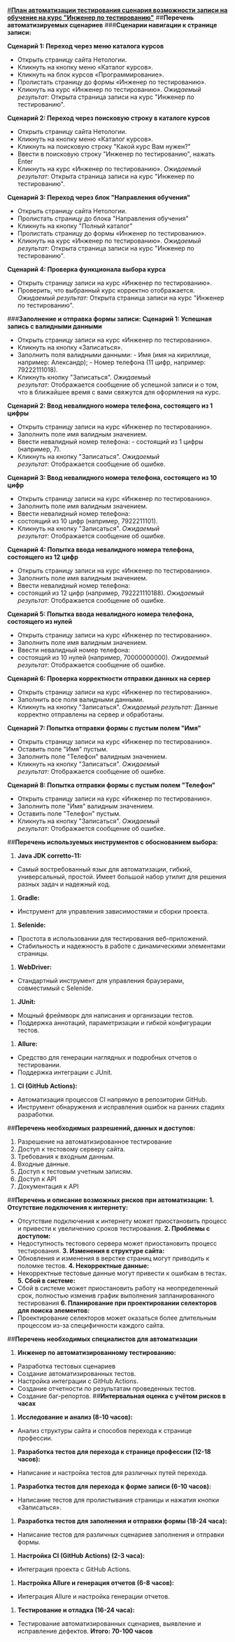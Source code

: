 <u>#**План автоматизации тестирования сценария возможности записи на обучение на курс "Инженер по тестированию"**</u>
##**Перечень автоматизируемых сценариев**
###**Сценарии навигации к странице записи:**

**Сценарий 1: Переход через меню каталога курсов**
-  Открыть страницу сайта Нетологии.
-  Кликнуть на кнопку меню «Каталог курсов».
-  Кликнуть на блок курсов «Программирование».
-  Пролистать страницу до формы «Инженер по тестированию».
-  Кликнуть на курс «Инженер по тестированию».
*Ожидаемый результат:* Открыта страница записи на курс "Инженер по тестированию".

**Сценарий 2: Переход через поисковую строку в каталоге курсов**
-  Открыть страницу сайта Нетологии.
-  Кликнуть на кнопку меню «Каталог курсов».
-  Кликнуть  на поисковую строку "Какой курс Вам нужен?"
-  Ввести в поисковую строку "Инженер по тестированию", нажать Enter
-  Кликнуть на курс «Инженер по тестированию».
*Ожидаемый результат:* Открыта страница записи на курс "Инженер по тестированию".

**Сценарий 3: Переход через блок "Направления обучения"**
-  Открыть страницу сайта Нетологии.
-  Пролистать страницу до блока "Направления обучения"
-  Кликнуть на кнопку "Полный каталог"
-  Пролистать страницу до формы «Инженер по тестированию».
-  Кликнуть на курс «Инженер по тестированию».
*Ожидаемый результат:* Открыта страница записи на курс "Инженер по тестированию".

**Сценарий 4: Проверка функционала выбора курса**
-  Открыть страницу записи на курс «Инженер по тестированию».
-  Проверить, что выбранный курс корректно отображается.
*Ожидаемый результат:* Открыта страница записи на курс "Инженер по тестированию".

###**Заполнение и отправка формы записи:**
**Сценарий 1: Успешная запись с валидными данными**
-  Открыть страницу записи на курс «Инженер по тестированию».
-  Кликнуть на кнопку «Записаться».
-  Заполнить поля валидными данными:
                          -   Имя (имя на кириллице, например: Александр);
                          -   Номер телефона (11 цифр, например: 79222111018).
-  Кликнуть кнопку "Записаться".
*Ожидаемый результат:* Отображается сообщение об успешной записи и о том, что в ближайшее время с вами свяжутся для оформления на курс.

**Сценарий 2: Ввод невалидного номера телефона, состоящего из 1 цифры**
-  Открыть страницу записи на курс «Инженер по тестированию».
-  Заполнить поле имя валидным значением.
-  Ввести невалидный номер телефона:
                        -  состоящий из 1 цифры (например, 7).
-  Кликнуть на кнопку "Записаться".
*Ожидаемый результат:* Отображается сообщение об ошибке.

**Сценарий 3: Ввод невалидного номера телефона, состоящего из 10 цифр**
-  Открыть страницу записи на курс «Инженер по тестированию».
-  Заполнить поле имя валидным значением.
-  Ввести невалидный номер телефона:
-  состоящий из 10 цифр (например, 7922211101).
-  Кликнуть на кнопку "Записаться".
*Ожидаемый результат:* Отображается сообщение об ошибке.

**Сценарий 4: Попытка ввода невалидного номера телефона, состоящего из 12 цифр**
-  Открыть страницу записи на курс «Инженер по тестированию».
-  Заполнить поле имя валидным значением.
-  Ввести невалидный номер телефона:
-  состоящий из 12 цифр (например, 792221110188).
*Ожидаемый результат:* Отображается сообщение об ошибке.

**Сценарий 5: Попытка ввода невалидного номера телефона, состоящего из нулей**
-  Открыть страницу записи на курс «Инженер по тестированию».
-  Заполнить поле имя валидным значением.
-  Ввести невалидный номер телефона:
-  состоящий из 10 нулей (например, 70000000000).
*Ожидаемый результат:* Отображается сообщение об ошибке.

**Сценарий 6: Проверка корректности отправки данных на сервер**
-  Открыть страницу записи на курс «Инженер по тестированию».
-  Заполнить все поля валидными данными.
-  Кликнуть на кнопку "Записаться".
*Ожидаемый результат:* Данные корректно отправлены на сервер и обработаны.

**Сценарий 7: Попытка отправки формы с пустым полем "Имя"**
-  Открыть страницу записи на курс «Инженер по тестированию».
-  Оставить поле "Имя" пустым.
-  Заполнить поле "Телефон" валидным значением.
-  Кликнуть на кнопку "Записаться".
*Ожидаемый результат:* Отображается сообщение об ошибке.

**Сценарий 8: Попытка отправки формы с пустым полем "Телефон"**
-  Открыть страницу записи на курс «Инженер по тестированию».
-  Заполнить поле "Имя" валидным значением.
-  Оставить поле "Телефон" пустым.
-  Кликнуть на кнопку "Записаться".
*Ожидаемый результат:* Отображается сообщение об ошибке.


##**Перечень используемых инструментов с обоснованием выбора:**

1.	**Java JDK corretto-11:**
-  Самый востребованный язык для автоматизации, гибкий, универсальный, простой.  Имеет большой набор утилит для решения разных задач и надежный код.
1.	**Gradle:**
-  Инструмент для управления зависимостями и сборки проекта.
1.	**Selenide:**
-  Простота в использовании для тестирования веб-приложений.
-  Стабильность и надежность в работе с динамическими элементами страницы.
1.	**WebDriver:**
-  Стандартный инструмент для управления браузерами, совместимый с Selenide.
1.	**JUnit:**
-  Мощный фреймворк для написания и организации тестов.
-  Поддержка аннотаций, параметризации и гибкой конфигурации тестов.
1.	**Allure:**
-  Средство для генерации наглядных и подробных отчетов о тестировании.
-  Поддержка интеграции с JUnit.
1.	**CI (GitHub Actions):**
-  Автоматизация процессов CI напрямую в репозитории GitHub.
-  Инструмент обнаружения и исправления ошибок на ранних стадиях разработки.


##**Перечень необходимых разрешений, данных и доступов:**
1.	Разрешение на автоматизированное тестирование
2.	Доступ к тестовому серверу сайта.
3.	Требования к входным данным.
4.	Входные данные.
5.	Доступ к  тестовым учетным записям.
6.	 Доступ к API
7.	Документация к API

##**Перечень и описание возможных рисков при автоматизации:**
**1. Отсутствие подключения к интернету:**
-  Отсутствие подключения к интернету может приостановить процесс и привести к увеличению сроков тестирования.
**2. Проблемы с доступом:**	
-  Недоступность тестового сервера может приостановить процесс тестирования.
**3. Изменения в структуре сайта:**
-  Обновления и изменения в верстке страниц могут приводить к поломке тестов.
**4.  Некорректные  данные:**
-  Некорректные тестовые данные могут привести к ошибкам в тестах.
**5.  Сбой в системе:**
-  Сбой в системе может приостановить работу на неопределенный срок, полностью изменив график выполнения запланированного тестирования
**6. Планирование при проектировании селекторов для поиска элементов:**
-  Проектирование селекторов может оказаться более длительным процессом из-за специфичности каждого сайта.


##**Перечень необходимых специалистов для автоматизации**
1.	**Инженер по автоматизированному тестированию:**
-  Разработка тестовых сценариев 
-  Создание автоматизированных тестов.
-  Настройка интеграции c GitHub Actions.
-  Создание отчетности по результатам проведенных тестов.
-  Создание баг-репортов.
##**Интервальная оценка с учётом рисков в часах**
1.	**Исследование и анализ (8-10 часов):**
-  Анализ структуры сайта и способов перехода к странице профессии.
1.	**Разработка тестов для перехода к странице профессии (12-18 часов):**
-  Написание и настройка тестов для различных путей перехода.
1.	**Разработка тестов для перехода к форме записи (6-10 часов):**
-  Написание тестов для пролистывания страницы и нажатия кнопки «Записаться».
1.	**Разработка тестов для заполнения и отправки формы (18-24 часа):**
-  Написание тестов для различных сценариев заполнения и отправки формы.
1.	**Настройка CI (GitHub Actions) (2-3 часа):**
-  Интеграция проекта с GitHub Actions.
1.	**Настройка Allure и генерация отчетов (6-8 часов):**
-  Интеграция Allure и настройка генерации отчетов.
1.	**Тестирование и отладка (16-24 часа):**
-  Тестирование автоматизированных сценариев, выявление и исправление дефектов.
**Итого: 70-100 часов**
